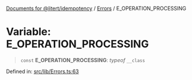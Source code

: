 [Documents for @litert/idempotency](../../index.md) / [Errors](../index.md) / E\_OPERATION\_PROCESSING

# Variable: E\_OPERATION\_PROCESSING

> `const` **E\_OPERATION\_PROCESSING**: *typeof* `__class`

Defined in: [src/lib/Errors.ts:63](https://github.com/litert/idempotency.js/blob/master/src/lib/Errors.ts#L63)
